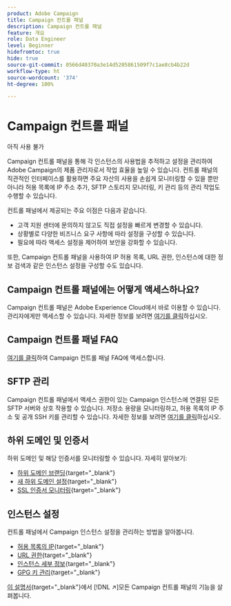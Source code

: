 ```yaml
---
product: Adobe Campaign
title: Campaign 컨트롤 패널
description: Campaign 컨트롤 패널
feature: 개요
role: Data Engineer
level: Beginner
hidefromtoc: true
hide: true
source-git-commit: 0566d40370a3e14d5205861509f7c1ae8cb4b22d
workflow-type: ht
source-wordcount: '374'
ht-degree: 100%

---
```


# Campaign 컨트롤 패널

아직 사용 불가

Campaign 컨트롤 패널을 통해 각 인스턴스의 사용법을 추적하고 설정을 관리하여 Adobe Campaign의 제품 관리자로서 작업 효율을 높일 수 있습니다. 컨트롤 패널의 직관적인 인터페이스를 활용하면 주요 자산의 사용을 손쉽게 모니터링할 수 있을 뿐만 아니라 허용 목록에 IP 주소 추가, SFTP 스토리지 모니터링, 키 관리 등의 관리 작업도 수행할 수 있습니다.

컨트롤 패널에서 제공되는 주요 이점은 다음과 같습니다.

* 고객 지원 센터에 문의하지 않고도 직접 설정을 빠르게 변경할 수 있습니다.
* 상황별로 다양한 비즈니스 요구 사항에 따라 설정을 구성할 수 있습니다.
* 필요에 따라 액세스 설정을 제어하여 보안을 강화할 수 있습니다.

또한, Campaign 컨트롤 패널을 사용하여 IP 허용 목록, URL 권한, 인스턴스에 대한 정보 검색과 같은 인스턴스 설정을 구성할 수도 있습니다.

## Campaign 컨트롤 패널에는 어떻게 액세스하나요?

Campaign 컨트롤 패널은 Adobe Experience Cloud에서 바로 이용할 수 있습니다. 관리자에게만 액세스할 수 있습니다. 자세한 정보를 보려면 [여기를 클릭](https://experienceleague.adobe.com/docs/control-panel/using/discover-control-panel/accessing-control-panel.html?lang=ko)하십시오.

## Campaign 컨트롤 패널 FAQ

[여기를 클릭](https://experienceleague.adobe.com/docs/control-panel/using/discover-control-panel/key-features.html?lang=ko)하여 Campaign 컨트롤 패널 FAQ에 액세스합니다.

## SFTP 관리

Campaign 컨트롤 패널에서 액세스 권한이 있는 Campaign 인스턴스에 연결된 모든 SFTP 서버와 상호 작용할 수 있습니다. 저장소 용량을 모니터링하고, 허용 목록의 IP 주소 및 공개 SSH 키를 관리할 수 있습니다. 자세한 정보를 보려면 [여기를 클릭](https://experienceleague.adobe.com/docs/control-panel/using/sftp-management/about-sftp-management.html?lang=ko#sftp-management)하십시오.

## 하위 도메인 및 인증서

하위 도메인 및 해당 인증서를 모니터링할 수 있습니다. 자세히 알아보기:
* [하위 도메인 브랜딩](https://experienceleague.adobe.com/docs/control-panel/using/subdomains-and-certificates/subdomains-branding.html?lang=ko){target=&quot;_blank&quot;}
* [새 하위 도메인 설정](https://experienceleague.adobe.com/docs/control-panel/using/subdomains-and-certificates/setting-up-new-subdomain.html?lang=ko){target=&quot;_blank&quot;}
* [SSL 인증서 모니터링](https://experienceleague.adobe.com/docs/control-panel/using/subdomains-and-certificates/monitoring-ssl-certificates.html?lang=ko){target=&quot;_blank&quot;}

## 인스턴스 설정

컨트롤 패널에서 Campaign 인스턴스 설정을 관리하는 방법을 알아봅니다.
* [허용 목록의 IP](https://experienceleague.adobe.com/docs/control-panel/using/instances-settings/ip-allow-listing-instance-access.html?lang=ko){target=&quot;_blank&quot;}
* [URL 권한](https://experienceleague.adobe.com/docs/control-panel/using/instances-settings/url-permissions.html?lang=ko){target=&quot;_blank&quot;}
* [인스턴스 세부 정보](https://experienceleague.adobe.com/docs/control-panel/using/instances-settings/instance-details.html?lang=ko){target=&quot;_blank&quot;}
* [GPG 키 관리](https://experienceleague.adobe.com/docs/control-panel/using/instances-settings/gpg-keys-management.html?lang=ko){target=&quot;_blank&quot;}

[이 설명서](https://experienceleague.adobe.com/docs/control-panel/using/control-panel-home.html?lang=ko){target=&quot;_blank&quot;}에서 [!DNL :arrow_upper_right:]모든 Campaign 컨트롤 패널의 기능을 살펴봅니다.
